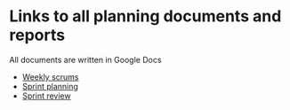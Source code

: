 # Links to all planning documents and reports

All documents are written in Google Docs 
- [Weekly scrums](https://docs.google.com/document/d/1G4s6PkBVXU2qaDKWA1EigCozEjr20tSRoL901TJGDo4/edit?usp=drive_link "weekly scrum meetings report link")
- [Sprint planning](https://drive.google.com/drive/folders/1p82gWumNsQzFifB0kuYdCCsLZ9NK57s8?usp=drive_link "sprint planning reports folder")
- [Sprint review](https://drive.google.com/drive/folders/1RWCSQ20UyFrmAt0dOp9tGKfhEgFRqYuc?usp=drive_link "sprint review reports folder")
